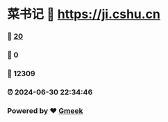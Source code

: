 # 菜书记 :link: https://ji.cshu.cn 
### :page_facing_up: [20](https://ji.cshu.cn/tag.html) 
### :speech_balloon: 0 
### :hibiscus: 12309 
### :alarm_clock: 2024-06-30 22:34:46 
### Powered by :heart: [Gmeek](https://github.com/Meekdai/Gmeek)
